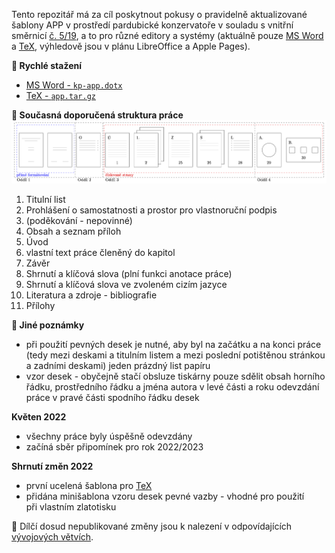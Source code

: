 Tento repozitář má za cíl poskytnout pokusy o&nbsp;pravidelně aktualizované šablony APP
v&nbsp;prostředí pardubické konzervatoře v&nbsp;souladu s&nbsp;vnitřní směrnicí
[č.&nbsp;5/19](http://www.konzervatorpardubice.eu/studium/absolutorium/smernice-5-19-absolventske-pisemne-prace),
a&nbsp;to pro různé editory a&nbsp;systémy (aktuálně pouze
[MS Word](https://github.com/jhlade/KP-APP/tree/master/Microsoft%20Word)
a&nbsp;[TeX](https://github.com/jhlade/KP-APP/tree/master/TeX), výhledově
jsou v&nbsp;plánu LibreOffice a&nbsp;Apple Pages).

**:paperclip: Rychlé stažení**
* [MS Word - `kp-app.dotx`](./Microsoft%20Word/kp-app.dotx?raw=true)
* [TeX - `app.tar.gz`](./TeX/app.tar.gz?raw=true)

**:orange_book: Současná doporučená struktura práce**
![Doporučená struktura APP](https://github.com/jhlade/KP-APP/blob/assets/struktura/diagram-app.png?raw=true)

1. Titulní list
2. Prohlášení o&nbsp;samostatnosti a&nbsp;prostor pro vlastnoruční podpis
3. (poděkování - nepovinné)
4. Obsah a&nbsp;seznam příloh
5. Úvod
6. vlastní text práce členěný do&nbsp;kapitol
7. Závěr
6. Shrnutí a&nbsp;klíčová slova (plní funkci anotace práce)
7. Shrnutí a&nbsp;klíčová slova ve&nbsp;zvoleném cizím jazyce
8. Literatura a&nbsp;zdroje - bibliografie
7. Přílohy

**:memo: Jiné poznámky**
* při použití pevných desek je nutné, aby byl na začátku a&nbsp;na konci práce
(tedy mezi deskami a&nbsp;titulním listem a&nbsp;mezi poslední potištěnou
stránkou a&nbsp;zadními deskami) jeden prázdný list papíru
* vzor desek - obyčejně stačí obsluze tiskárny pouze sdělit obsah horního řádku,
prostředního řádku a&nbsp;jména autora v&nbsp;levé části a&nbsp;roku odevzdání
práce v&nbsp;pravé části spodního řádku desek

**Květen 2022**
* všechny práce byly úspěšně odevzdány
* začíná sběr připomínek pro&nbsp;rok 2022/2023

**Shrnutí změn 2022**
* první ucelená šablona pro [TeX](https://github.com/jhlade/KP-APP/tree/master/TeX)
* přidána minišablona vzoru desek pevné vazby - vhodné pro&nbsp;použití
při&nbsp;vlastním zlatotisku

:lollipop: Dílčí dosud nepublikované změny jsou k&nbsp;nalezení
v&nbsp;odpovídajících
[vývojových větvích](https://github.com/jhlade/KP-APP/branches).